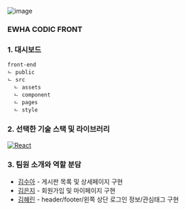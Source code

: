 ![image](https://user-images.githubusercontent.com/78336351/126066698-59b535c7-78cd-431e-b302-1011bf0dd5cb.png)

### EWHA CODIC FRONT

### 1. 대시보드

```
front-end
ㄴ public
ㄴ src
  ㄴ assets
  ㄴ component
  ㄴ pages
  ㄴ style
```

### 2. 선택한 기술 스택 및 라이브러리

[![React](https://img.shields.io/badge/React-61DAFB?style=round-square&logo=React&logoColor=black)](https://ko.reactjs.org/)

### 3. 팀원 소개와 역할 분담

- [김수아](https://github.com/sua-kim) - 게시판 목록 및 상세페이지 구현
- [김은지](https://github.com/KSilverJi) - 회원가입 및 마이페이지 구현
- [김혜린](https://github.com/graygra16) - header/footer/왼쪽 상단 로그인 정보/관심태그 구현

